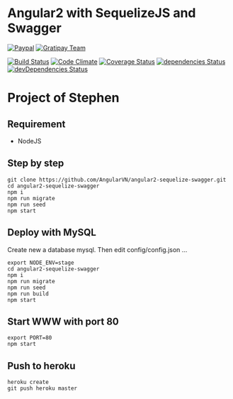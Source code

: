 # Angular2 with SequelizeJS and Swagger

[![Paypal](https://img.shields.io/badge/donate-paypal-blue.svg)](https://goo.gl/mgesnb)
[![Gratipay Team](https://img.shields.io/gratipay/Angular-VN/shields.svg)](https://gratipay.com/Angular-VN)


[![Build Status](https://travis-ci.org/AngularVN/angular2-sequelize-swagger.svg?branch=master)](https://travis-ci.org/AngularVN/angular2-sequelize-swagger)
[![Code Climate](https://codeclimate.com/github/AngularVN/angular2-sequelize-swagger/badges/gpa.svg)](https://codeclimate.com/github/AngularVN/angular2-sequelize-swagger)
[![Coverage Status](https://coveralls.io/repos/github/AngularVN/angular2-sequelize-swagger/badge.svg)](https://coveralls.io/github/AngularVN/angular2-sequelize-swagger)
[![dependencies Status](https://david-dm.org/AngularVN/angular2-sequelize-swagger/status.svg)](https://david-dm.org/AngularVN/angular2-sequelize-swagger)
[![devDependencies Status](https://david-dm.org/AngularVN/angular2-sequelize-swagger/dev-status.svg)](https://david-dm.org/AngularVN/angular2-sequelize-swagger?type=dev)

# Project of Stephen

## Requirement

- NodeJS


## Step by step

```
git clone https://github.com/AngularVN/angular2-sequelize-swagger.git
cd angular2-sequelize-swagger
npm i
npm run migrate
npm run seed
npm start
```
## Deploy with MySQL

Create new a database mysql. Then edit config/config.json ...

```
export NODE_ENV=stage
cd angular2-sequelize-swagger
npm i
npm run migrate
npm run seed
npm run build
npm start
```

## Start WWW with port 80
```
export PORT=80
npm start
```


## Push to heroku

```
heroku create
git push heroku master
```
